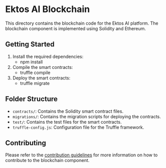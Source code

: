 # Ektos AI Blockchain

This directory contains the blockchain code for the Ektos AI platform. The blockchain component is implemented using Solidity and Ethereum.

## Getting Started

1. Install the required dependencies:
   - npm install
2. Compile the smart contracts:
   - truffle compile
3. Deploy the smart contracts:
   - truffle migrate

## Folder Structure

- `contracts/`: Contains the Solidity smart contract files.
- `migrations/`: Contains the migration scripts for deploying the contracts.
- `test/`: Contains the test files for the smart contracts.
- `truffle-config.js`: Configuration file for the Truffle framework.

## Contributing

Please refer to the [contribution guidelines](../CONTRIBUTING.md) for more information on how to contribute to the blockchain component.